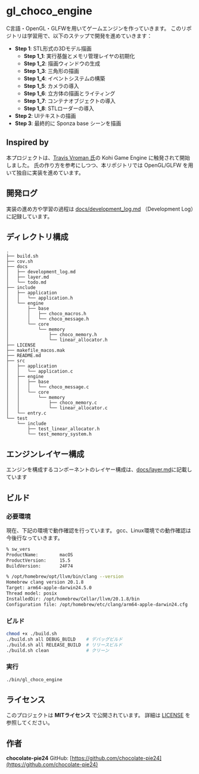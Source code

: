 # gl_choco_engine

C言語・OpenGL・GLFWを用いてゲームエンジンを作っていきます。
このリポジトリは学習用で、以下のステップで開発を進めていきます：

- **Step 1**: STL形式の3Dモデル描画
  - **Step 1_1**: 実行基盤とメモリ管理レイヤの初期化
  - **Step 1_2**: 描画ウィンドウの生成
  - **Step 1_3**: 三角形の描画
  - **Step 1_4**: イベントシステムの構築
  - **Step 1_5**: カメラの導入
  - **Step 1_6**: 立方体の描画とライティング
  - **Step 1_7**: コンテナオブジェクトの導入
  - **Step 1_8**: STLローダーの導入
- **Step 2**: UIテキストの描画
- **Step 3**: 最終的に Sponza base シーンを描画

## Inspired by

本プロジェクトは、[Travis Vroman 氏](https://kohiengine.com/)の
Kohi Game Engine に触発されて開始しました。
氏の作り方を参考にしつつ、本リポジトリでは OpenGL/GLFW を用いて独自に実装を進めています。

## 開発ログ

実装の進め方や学習の過程は [docs/development_log.md](docs/development_log.md) （Development Log）に記録しています。

## ディレクトリ構成

```console
.
├── build.sh
├── cov.sh
├── docs
│   ├── development_log.md
│   ├── layer.md
│   └── todo.md
├── include
│   ├── application
│   │   └── application.h
│   └── engine
│       ├── base
│       │   ├── choco_macros.h
│       │   └── choco_message.h
│       └── core
│           └── memory
│               ├── choco_memory.h
│               └── linear_allocator.h
├── LICENSE
├── makefile_macos.mak
├── README.md
├── src
│   ├── application
│   │   └── application.c
│   ├── engine
│   │   ├── base
│   │   │   └── choco_message.c
│   │   └── core
│   │       └── memory
│   │           ├── choco_memory.c
│   │           └── linear_allocator.c
│   └── entry.c
└── test
    └── include
        ├── test_linear_allocator.h
        └── test_memory_system.h
```

## エンジンレイヤー構成

エンジンを構成するコンポーネントのレイヤー構成は、[docs/layer.md](docs/layer.md)に記載しています

## ビルド

### 必要環境

現在、下記の環境で動作確認を行っています。
gcc、Linux環境での動作確認は今後行なっていきます。

```bash
% sw_vers
ProductName:		macOS
ProductVersion:		15.5
BuildVersion:		24F74

% /opt/homebrew/opt/llvm/bin/clang --version
Homebrew clang version 20.1.8
Target: arm64-apple-darwin24.5.0
Thread model: posix
InstalledDir: /opt/homebrew/Cellar/llvm/20.1.8/bin
Configuration file: /opt/homebrew/etc/clang/arm64-apple-darwin24.cfg
```

### ビルド

```bash
chmod +x ./build.sh
./build.sh all DEBUG_BUILD    # デバッグビルド
./build.sh all RELEASE_BUILD  # リリースビルド
./build.sh clean              # クリーン
```

### 実行

```bash
./bin/gl_choco_engine
```

## ライセンス

このプロジェクトは **MITライセンス** で公開されています。
詳細は [LICENSE](LICENSE) を参照してください。

## 作者

**chocolate-pie24**
GitHub: [https://github.com/chocolate-pie24](https://github.com/chocolate-pie24)
